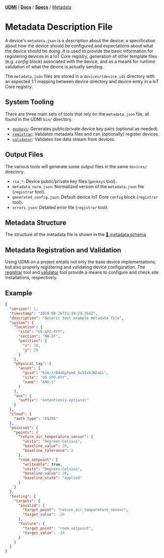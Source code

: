 [**UDMI**](../../) / [**Docs**](../) / [**Specs**](./)
/ [Metadata](#)

# Metadata Description File

A device's `metadata.json` is a description about the device: a specification
about how the device should be configured and expectations about what the device
should be doing. It is used to provide the basic information for registering
devices in a IoT Core registry, generation of other template files (e.g.
_config_ block) associated with the device, and as a means for runtime
validation of what the device is actually sending.

The `metadata.json` files are stored in a `devices/{device_id}` directory
with an expected 1:1 mapping between device directory and device entry
in a IoT Core registry.

## System Tooling

There are three main sets of tools that rely on the `metadata.json` file,
all found in the UDMI `bin/` directory.
* [`genkeys`](../tools/keygen.md): Generates public/private device key pairs (optional as needed).
* [`registrar`](../tools/registrar.md): Validates metadata files and can (optionally) register devices.
* [`validator`](../tools/validator.md): Validates live data stream from devices.

## Output Files

The various tools will generate some output files in the same `devices/` directory:
* `rsa_*`: Device public/private key files (`genkeys` tool).
* `metadata_norm.json`: Normalized version of the `metadata.json` file (`registrar` tool).
* `generated_config.json`: Default device IoT Core `config` block (`registrar` tool).
* `errors.json`: Detailed error file (`registrar` tool).

## Metadata Structure

The structure of the metadata file is shown in the [🧬 metadata schema](https://faucetsdn.github.io/udmi/gencode/docs/metadata.html)

## Metadata Registration and Validation

Using UDMI on a project entails not only the base device implementations, but also
properly registering and validating device configuration. The [registrar](../tools/registrar.md)
tool and [validator](../tools/validator.md) tool provide a means to configure and check site
installations, respectively.

## Example

```json
{
  "version": 1,
  "timestamp": "2018-08-26T21:39:29.364Z",
  "description": "Generic test example metadata file",
  "system": {
    "location": {
      "site": "US-SFO-XYY",
      "section": "NW-2F",
      "position": {
        "x": 10,
        "y": 20
      }
    },
    "physical_tag": {
      "asset": {
        "guid": "bim://04aEp5ymD_$u5IxhJN2aGi",
        "site": "US-SFO-XYY",
        "name": "AHU-1"
      }
    },
    "aux": {
      "suffix": "extention11-optional"
    }
  },
  "cloud": {
    "auth_type": "ES256"
  },
  "pointset": {
    "points": {
      "return_air_temperature_sensor": {
        "units": "Degrees-Celsius",
        "baseline_value": 20,
        "baseline_tolerance": 2
      },
      "room_setpoint": {
        "writeable": true,
        "units": "Degrees-Celsius",
        "baseline_value": 20,
        "baseline_state": "applied"
      }
    }
  },
  "testing": {
    "targets": {
      "invalid": {
        "target_point": "return_air_temperature_sensor",
        "target_value": -20
      },
      "failure": {
        "target_point": "room_setpoint",
        "target_value": -20
      }
    }
  }
}
```
